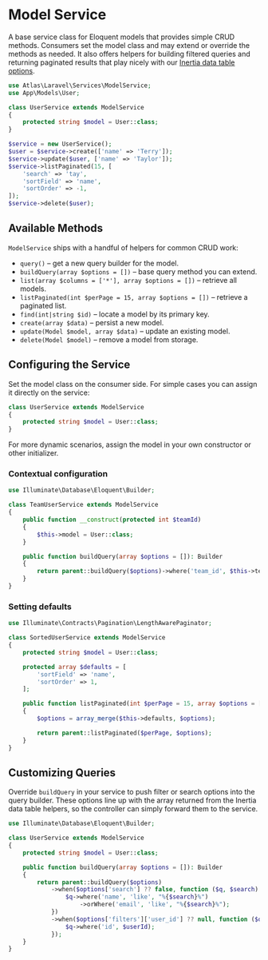 # Model Service

A base service class for Eloquent models that provides simple CRUD methods.
Consumers set the model class and may extend or override the methods as needed.
It also offers helpers for building filtered queries and returning paginated
results that play nicely with our [Inertia data table options](./inertia-data-table-options.md).

```php
use Atlas\Laravel\Services\ModelService;
use App\Models\User;

class UserService extends ModelService
{
    protected string $model = User::class;
}
```

```php
$service = new UserService();
$user = $service->create(['name' => 'Terry']);
$service->update($user, ['name' => 'Taylor']);
$service->listPaginated(15, [
    'search' => 'tay',
    'sortField' => 'name',
    'sortOrder' => -1,
]);
$service->delete($user);
```

## Available Methods

`ModelService` ships with a handful of helpers for common CRUD work:

- `query()` – get a new query builder for the model.
- `buildQuery(array $options = [])` – base query method you can extend.
- `list(array $columns = ['*'], array $options = [])` – retrieve all models.
- `listPaginated(int $perPage = 15, array $options = [])` – retrieve a paginated list.
- `find(int|string $id)` – locate a model by its primary key.
- `create(array $data)` – persist a new model.
- `update(Model $model, array $data)` – update an existing model.
- `delete(Model $model)` – remove a model from storage.

## Configuring the Service

Set the model class on the consumer side. For simple cases you can assign it
directly on the service:

```php
class UserService extends ModelService
{
    protected string $model = User::class;
}
```

For more dynamic scenarios, assign the model in your own constructor or other
initializer.

### Contextual configuration

```php
use Illuminate\Database\Eloquent\Builder;

class TeamUserService extends ModelService
{
    public function __construct(protected int $teamId)
    {
        $this->model = User::class;
    }

    public function buildQuery(array $options = []): Builder
    {
        return parent::buildQuery($options)->where('team_id', $this->teamId);
    }
}
```

### Setting defaults

```php
use Illuminate\Contracts\Pagination\LengthAwarePaginator;

class SortedUserService extends ModelService
{
    protected string $model = User::class;

    protected array $defaults = [
        'sortField' => 'name',
        'sortOrder' => 1,
    ];

    public function listPaginated(int $perPage = 15, array $options = []): LengthAwarePaginator
    {
        $options = array_merge($this->defaults, $options);

        return parent::listPaginated($perPage, $options);
    }
}
```

## Customizing Queries

Override `buildQuery` in your service to push filter or search options into
the query builder. These options line up with the array returned from the
Inertia data table helpers, so the controller can simply forward them to the
service.

```php
use Illuminate\Database\Eloquent\Builder;

class UserService extends ModelService
{
    protected string $model = User::class;

    public function buildQuery(array $options = []): Builder
    {
        return parent::buildQuery($options)
            ->when($options['search'] ?? false, function ($q, $search) {
                $q->where('name', 'like', "%{$search}%")
                    ->orWhere('email', 'like', "%{$search}%");
            })
            ->when($options['filters']['user_id'] ?? null, function ($q, $userId) {
                $q->where('id', $userId);
            });
    }
}
```
